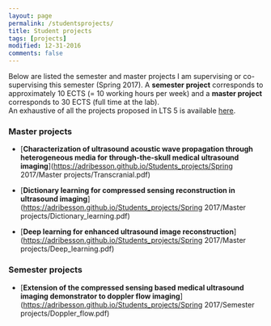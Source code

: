 ```yaml
---
layout: page
permalink: /studentsprojects/
title: Student projects
tags: [projects]
modified: 12-31-2016
comments: false
---
```



Below are listed the semester and master projects I am supervising or co-supervising this semester (Spring 2017). A <strong>semester project</strong> corresponds to approximately 10 ECTS (= 10 working hours per week) and a <strong>master project</strong> corresponds to 30 ECTS (full time at the lab).<br> 
An exhaustive of all the projects proposed in LTS 5 is available [here](http://lts5www.epfl.ch/student_projects.html).

### Master projects

* [**Characterization of ultrasound acoustic wave propagation through heterogeneous media for through-the-skull medical ultrasound imaging**](https://adribesson.github.io/Students_projects/Spring 2017/Master projects/Transcranial.pdf)<br>

* [**Dictionary learning for compressed sensing reconstruction in ultrasound imaging**](https://adribesson.github.io/Students_projects/Spring 2017/Master projects/Dictionary_learning.pdf)<br>

* [**Deep learning for enhanced ultrasound image reconstruction**](https://adribesson.github.io/Students_projects/Spring 2017/Master projects/Deep_learning.pdf)<br>

### Semester projects

* [**Extension of the compressed sensing based medical ultrasound imaging demonstrator to doppler flow imaging**](https://adribesson.github.io/Students_projects/Spring 2017/Semester projects/Doppler_flow.pdf)<br>
